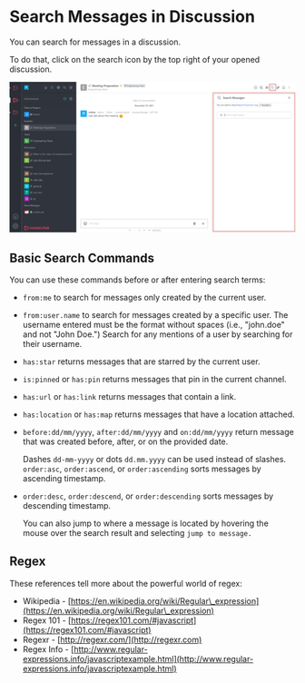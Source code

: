 # Search Messages in Discussion

You can search for messages in a discussion.&#x20;

To do that, click on the search icon by the top right of your opened discussion.

![](<../../../../../.gitbook/assets/image (661).png>)

## Basic Search Commands

You can use these commands before or after entering search terms:

* `from:me` to search for messages only created by the current user.
* `from:user.name` to search for messages created by a specific user. The username entered must be the format without spaces (i.e., "john.doe" and not "John Doe.") Search for any mentions of a user by searching for their username.
* `has:star` returns messages that are starred by the current user.
* `is:pinned` or `has:pin` returns messages that pin in the current channel.
* `has:url` or `has:link` returns messages that contain a link.
* `has:location` or `has:map` returns messages that have a location attached.
*   `before:dd/mm/yyyy`, `after:dd/mm/yyyy` and `on:dd/mm/yyyy` return message that was created before, after, or on the provided date.

    Dashes `dd-mm-yyyy` or dots `dd.mm.yyyy` can be used instead of slashes. `order:asc`, `order:ascend`, or `order:ascending` sorts messages by ascending timestamp.
*   `order:desc`, `order:descend`, or `order:descending` sorts messages by descending timestamp.

    You can also jump to where a message is located by hovering the mouse over the search result and selecting `jump to message.`

## Regex

These references tell more about the powerful world of regex:

* Wikipedia - [https://en.wikipedia.org/wiki/Regular\_expression](https://en.wikipedia.org/wiki/Regular\_expression)
* Regex 101 - [https://regex101.com/#javascript](https://regex101.com/#javascript)
* Regexr - [http://regexr.com/](http://regexr.com)
* Regex Info - [http://www.regular-expressions.info/javascriptexample.html](http://www.regular-expressions.info/javascriptexample.html)
